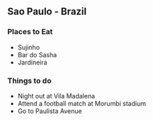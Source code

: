 ## Sao Paulo - Brazil

### Places to Eat
- Sujinho
- Bar do Sasha
- Jardineira

### Things to do
- Night out at Vila Madalena
- Attend a football match at Morumbi stadium
- Go to Paulista Avenue